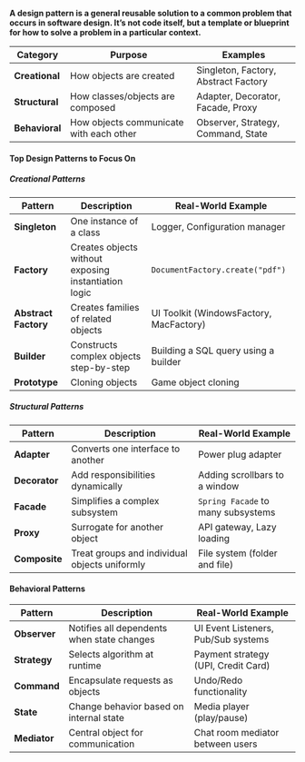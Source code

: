 **A design pattern is a general reusable solution to a common problem that occurs in software design. It’s not code itself, but a template or blueprint for how to solve a problem in a particular context.**

| Category       | Purpose                                 | Examples                             |
| -------------- | --------------------------------------- | ------------------------------------ |
| **Creational** | How objects are created                 | Singleton, Factory, Abstract Factory |
| **Structural** | How classes/objects are composed        | Adapter, Decorator, Facade, Proxy    |
| **Behavioral** | How objects communicate with each other | Observer, Strategy, Command, State   |

#### **Top Design Patterns to Focus On**

##### **Creational Patterns**

| Pattern              | Description                                          | Real-World Example                      |
| -------------------- | ---------------------------------------------------- | --------------------------------------- |
| **Singleton**        | One instance of a class                              | Logger, Configuration manager           |
| **Factory**          | Creates objects without exposing instantiation logic | `DocumentFactory.create("pdf")`         |
| **Abstract Factory** | Creates families of related objects                  | UI Toolkit (WindowsFactory, MacFactory) |
| **Builder**          | Constructs complex objects step-by-step              | Building a SQL query using a builder    |
| **Prototype**        | Cloning objects                                      | Game object cloning                     |
##### **Structural Patterns**

|Pattern|Description|Real-World Example|
|---|---|---|
|**Adapter**|Converts one interface to another|Power plug adapter|
|**Decorator**|Add responsibilities dynamically|Adding scrollbars to a window|
|**Facade**|Simplifies a complex subsystem|`Spring Facade` to many subsystems|
|**Proxy**|Surrogate for another object|API gateway, Lazy loading|
|**Composite**|Treat groups and individual objects uniformly|File system (folder and file)|

#### **Behavioral Patterns**

|Pattern|Description|Real-World Example|
|---|---|---|
|**Observer**|Notifies all dependents when state changes|UI Event Listeners, Pub/Sub systems|
|**Strategy**|Selects algorithm at runtime|Payment strategy (UPI, Credit Card)|
|**Command**|Encapsulate requests as objects|Undo/Redo functionality|
|**State**|Change behavior based on internal state|Media player (play/pause)|
|**Mediator**|Central object for communication|Chat room mediator between users|

